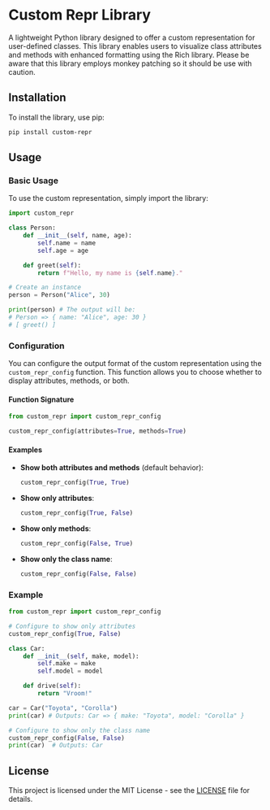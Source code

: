 # Custom Repr Library

A lightweight Python library designed to offer a custom representation for user-defined classes. This library enables users to visualize class attributes and methods with enhanced formatting using the Rich library. Please be aware that this library employs monkey patching so it should be use with caution.

## Installation

To install the library, use pip:

```bash
pip install custom-repr
```

## Usage

### Basic Usage

To use the custom representation, simply import the library:

```python
import custom_repr

class Person:
    def __init__(self, name, age):
        self.name = name
        self.age = age

    def greet(self):
        return f"Hello, my name is {self.name}."

# Create an instance
person = Person("Alice", 30)

print(person) # The output will be: 
# Person => { name: "Alice", age: 30 }
# [ greet() ] 
```

### Configuration

You can configure the output format of the custom representation using the `custom_repr_config` function. This function allows you to choose whether to display attributes, methods, or both.

#### Function Signature

```python
from custom_repr import custom_repr_config

custom_repr_config(attributes=True, methods=True)
```

#### Examples

- **Show both attributes and methods** (default behavior):

  ```python
  custom_repr_config(True, True)
  ```

- **Show only attributes**:

  ```python
  custom_repr_config(True, False)
  ```

- **Show only methods**:

  ```python
  custom_repr_config(False, True)
  ```

- **Show only the class name**:

  ```python
  custom_repr_config(False, False)
  ```

### Example

```python
from custom_repr import custom_repr_config

# Configure to show only attributes
custom_repr_config(True, False)

class Car:
    def __init__(self, make, model):
        self.make = make
        self.model = model

    def drive(self):
        return "Vroom!"

car = Car("Toyota", "Corolla")
print(car) # Outputs: Car => { make: "Toyota", model: "Corolla" }

# Configure to show only the class name
custom_repr_config(False, False)
print(car)  # Outputs: Car
```

## License

This project is licensed under the MIT License - see the [LICENSE](LICENSE) file for details.